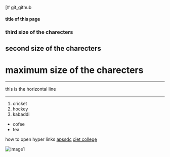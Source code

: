 
[# git_github
#### title of this page
### third size of the charecters
## second size of the charecters
# maximum size of the charecters

***
this is the horizontal line
***

1. cricket
2. hockey
3. kabaddi


- cofee
- tea

how to open hyper links [apssdc](https://www.apssdc.in/)
[ciet college](https://www.chalapathiengg.ac.in/)

![image1](https://encrypted-tbn0.gstatic.com/images?q=tbn:ANd9GcQNhgKlmCstPz6lsetT98_6ttvmOLPRusb5Sg&usqp=CAU)
